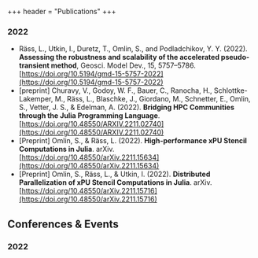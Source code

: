 +++
header = "Publications"
+++

### 2022

- Räss, L., Utkin, I., Duretz, T., Omlin, S., and Podladchikov, Y. Y. (2022). **Assessing the robustness and scalability of the accelerated pseudo-transient method**, Geosci. Model Dev., 15, 5757–5786. [https://doi.org/10.5194/gmd-15-5757-2022](https://doi.org/10.5194/gmd-15-5757-2022)
- [preprint] Churavy, V., Godoy, W. F., Bauer, C., Ranocha, H., Schlottke-Lakemper, M., Räss, L., Blaschke, J., Giordano, M., Schnetter, E., Omlin, S., Vetter, J. S., & Edelman, A. (2022). **Bridging HPC Communities through the Julia Programming Language**. [https://doi.org/10.48550/ARXIV.2211.02740](https://doi.org/10.48550/ARXIV.2211.02740)
- [Preprint] Omlin, S., & Räss, L. (2022). **High-performance xPU Stencil Computations in Julia**. arXiv. [https://doi.org/10.48550/arXiv.2211.15634](https://doi.org/10.48550/arXiv.2211.15634)
- [Preprint] Omlin, S., Räss, L., & Utkin, I. (2022). **Distributed Parallelization of xPU Stencil Computations in Julia**. arXiv. [https://doi.org/10.48550/arXiv.2211.15716](https://doi.org/10.48550/arXiv.2211.15716)

## Conferences & Events
### 2022
